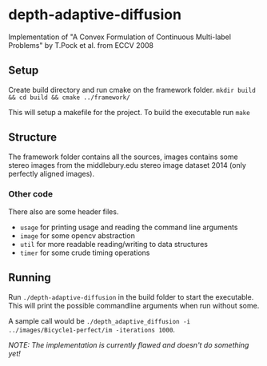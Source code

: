 # depth-adaptive-diffusion
Implementation of "A Convex Formulation of Continuous Multi-label Problems" by T.Pock et al. from ECCV 2008

## Setup
Create build directory and run cmake on the framework folder.
`mkdir build && cd build && cmake ../framework/`

This will setup a makefile for the project. To build the executable run 
`make` 

## Structure
The framework folder contains all the sources, images contains some stereo images from the middlebury.edu stereo image dataset 2014 (only perfectly aligned images). 

### Other code
There also are some header files.
- `usage` for printing usage and reading the command line arguments
- `image` for some opencv abstraction
- `util` for more readable reading/writing to data structures
- `timer` for some crude timing operations

## Running
Run `./depth-adaptive-diffusion` in the build folder to start the executable. This will print the possible commandline arguments when run without some.

A sample call would be `./depth_adaptive_diffusion -i ../images/Bicycle1-perfect/im -iterations 1000`.

*NOTE: The implementation is currently flawed and doesn't do something yet!*
